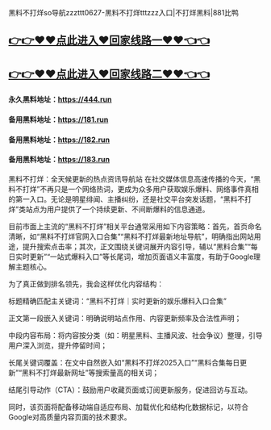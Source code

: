 黑料不打烊so导航zzzttt0627-黑料不打烊tttzzz入口|不打烊黑料|881比鸭

## [👉👉♥♥点此进入♥回家线路一♥♥👈👈](https://unpkg.com/182run/index.html)
## [👉👉♥♥点此进入♥回家线路二♥♥👈👈](https://unpkg.com/182-1run/index.html)

#### 永久黑料地址：https://444.run
#### 备用黑料地址：https://181.run
#### 备用黑料地址：https://182.run
#### 备用黑料地址：https://183.run

黑料不打烊：全天候更新的热点资讯导航站
在社交媒体信息高速传播的今天，“黑料不打烊”不再只是一个网络热词，更成为众多用户获取娱乐爆料、网络事件真相的第一入口。无论是明星绯闻、主播纠纷，还是社交平台突发话题，“黑料不打烊”类站点为用户提供了一个持续更新、不间断爆料的信息通道。

目前市面上主流的“黑料不打烊”相关平台通常采用如下内容策略：首先，首页命名清晰，如“黑料不打烊官网入口合集”“黑料不打烊最新地址导航”，明确指出网站用途，提升搜索点击率；其次，正文围绕关键词展开内容引导，辅以“黑料合集”“每日实时更新”“一站式爆料入口”等长尾词，增加页面语义丰富度，有助于Google理解主题核心。

为了真正做到排名领先，我会这样优化内容结构：

标题精确匹配主关键词：“黑料不打烊｜实时更新的娱乐爆料入口合集”

正文第一段嵌入关键词：明确说明站点作用、内容更新频率及合法性声明；

中段内容布局：将内容按分类（如：明星黑料、主播风波、社会争议）整理，引导用户深入浏览，提升停留时间；

长尾关键词覆盖：在文中自然嵌入如“黑料不打烊2025入口”“黑料合集每日更新”“黑料不打烊最新网址”等搜索量高的相关词；

结尾引导动作（CTA）：鼓励用户收藏页面或订阅更新服务，促进回访与互动。

同时，该页面将配备移动端自适应布局、加载优化和结构化数据标记，以符合Google对高质量内容页面的技术要求。

